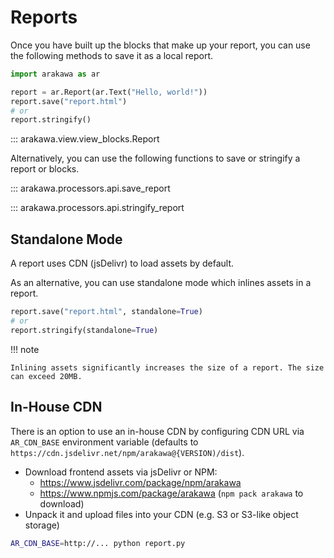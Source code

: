 # Reports

Once you have built up the blocks that make up your report, you can use the following methods to save it as a local report.

```py
import arakawa as ar

report = ar.Report(ar.Text("Hello, world!"))
report.save("report.html")
# or
report.stringify()
```

::: arakawa.view.view_blocks.Report

Alternatively, you can use the following functions to save or stringify a report or blocks.

::: arakawa.processors.api.save_report

::: arakawa.processors.api.stringify_report

## Standalone Mode

A report uses CDN (jsDelivr) to load assets by default.

As an alternative, you can use standalone mode which inlines assets in a report.

```py
report.save("report.html", standalone=True)
# or
report.stringify(standalone=True)
```

!!! note

    Inlining assets significantly increases the size of a report. The size can exceed 20MB.

## In-House CDN

There is an option to use an in-house CDN by configuring CDN URL via `AR_CDN_BASE` environment variable (defaults to `https://cdn.jsdelivr.net/npm/arakawa@{VERSION)/dist`).

- Download frontend assets via jsDelivr or NPM:
  - https://www.jsdelivr.com/package/npm/arakawa
  - https://www.npmjs.com/package/arakawa (`npm pack arakawa` to download)
- Unpack it and upload files into your CDN (e.g. S3 or S3-like object storage)

```bash
AR_CDN_BASE=http://... python report.py
```
